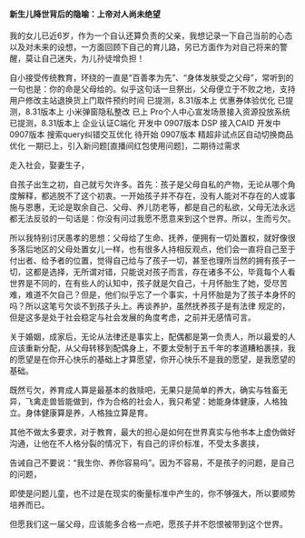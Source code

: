 #### 新生儿降世背后的隐喻：上帝对人尚未绝望

我的女儿已近6岁，作为一个自认还算负责的父亲，我想记录一下自己当前的心态以及对未来的设想，一方面回顾下自己的育儿路，另已方面作为对自己将来的警醒，莫让自己迷失，为儿孙徒增负担！

自小接受传统教育，环绕的一直是“百善孝为先”、“身体发肤受之父母”，常听到的一句也是：你的命是父母给的。似乎这句话一旦祭出，父母便立于不败之地，支持用户修改主站退换货上门取件预约时间  已提测，8.31版本上
优惠券体验优化 已提测，8.31版本上
小米弹窗隐私整改 已上
Pro个人中心宣发场景接入资源投放系统 已提测，8.31版本上
企业认证C端化 开发中 0907版本
DSP 接入CAID 开发中 0907版本
搜索query纠错交互优化 待开始 0907版本
精超非试点区自动切换商品优化   一期已上，引入新问题[直播间红包使用问题]，二期待过需求

走入社会，娶妻生子，



自孩子出生之初，自己就亏欠许多。首先：孩子是父母自私的产物，无论从哪个角度解释，都逃脱不了这个初衷。一开始孩子并不存在，没有人能对不存在的人或事施与恩惠，无论是取余自己、父母、养儿防老等，都是自己的私欲，父母无法永远都无法反驳的一句话是：你没有问过我愿不愿意来到这个世界。所以，生而亏欠。

所以我特别讨厌愚孝的思想：父母给了生命、抚养，便拥有一切处置权，就好像很多落后地区的父母处置女儿一样，也有很多人持相反观点，他们会一直将自己至于付出者、给予者的位置，觉得自己给与了孩子一切，甚至也理所当然的拥有孩子一切，这都是选择，无所谓对错，只能说对孩子而言，存在诸多不公，毕竟每个人看世界是不同的，在有些人的认知中，孩子就是欠自己，十月怀胎生了她，受尽苦难，难道不欠自己？但是，他们似乎忘了一个事实，十月怀胎是为了孩子本身怀的吗？所以这笔亏欠谈不到孩子头上。再谈养护，虽然抚养孩子是有法律 规定的，但是这多是处于社会稳定与社会发展的角度考虑，之前并无感情可言。


关于婚姻，成家后，无论从法律还是事实上，配偶都是第一负责人，所以最爱的人应该重新分配，从父母转移到配偶身上，不要太受制于五千年的孝道糟粕裹挟，我的愿望是在你开心快乐的基础上才算愿望，你开心快乐不是我的愿望，是我愿望的基础。


既然亏欠，养育成人算是最基本的救赎吧，无果只是简单的养大，确实与牲畜无异，飞禽走兽皆能做到，作为合格的社会人，我只希望：她能身体健康，人格独立。身体健康算是养，人格独立算是育。

其他不做太多要求，对于教育，最大的担心是如何在世界真实与他书本上虚伪做好沟通，让他在不人格分裂的情况下，有自己的评价标准，不受太多裹挟，

告诫自己不要说：“我生你、养你容易吗”。因为不容易，不是孩子的问题，是自己的问题，

即使是问题儿童，也不过是在现实的衡量标准中产生的，你不够强大，所以要顺势培养而已。

但愿我们这一届父母，应该能多合格一点吧，愿孩子并不怨恨被带到这个世界。